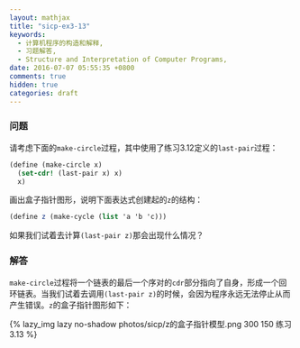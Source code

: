 ```yaml
---
layout: mathjax
title: "sicp-ex3-13"
keywords:
  - 计算机程序的构造和解释,
  - 习题解答,
  - Structure and Interpretation of Computer Programs,
date: 2016-07-07 05:55:35 +0800
comments: true
hidden: true
categories: draft
---
```


### 问题

请考虑下面的`make-circle`过程，其中使用了练习3.12定义的`last-pair`过程：

``` scheme
(define (make-circle x)
  (set-cdr! (last-pair x) x)
  x)
```

画出盒子指针图形，说明下面表达式创建起的`z`的结构：

``` scheme
(define z (make-cycle (list 'a 'b 'c)))
```

如果我们试着去计算`(last-pair z)`那会出现什么情况？

### 解答

`make-circle`过程将一个链表的最后一个序对的`cdr`部分指向了自身，形成一个回环链表。当我们试着去调用`(last-pair z)`的时候，会因为程序永远无法停止从而产生错误。`z`的盒子指针图形如下：

{% lazy_img lazy no-shadow photos/sicp/z的盒子指针模型.png 300 150 练习3.13 %}
